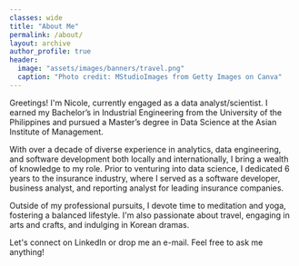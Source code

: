 ```yaml
---
classes: wide
title: "About Me"
permalink: /about/
layout: archive
author_profile: true
header:
  image: "assets/images/banners/travel.png"
  caption: "Photo credit: MStudioImages from Getty Images on Canva"
---
```


Greetings! I'm Nicole, currently engaged as a data analyst/scientist. I earned my Bachelor’s in Industrial Engineering from the University of the Philippines and pursued a Master’s degree in Data Science at the Asian Institute of Management.

With over a decade of diverse experience in analytics, data engineering, and software development both locally and internationally, I bring a wealth of knowledge to my role. Prior to venturing into data science, I dedicated 6 years to the insurance industry, where I served as a software developer, business analyst, and reporting analyst for leading insurance companies.

Outside of my professional pursuits, I devote time to meditation and yoga, fostering a balanced lifestyle. I'm also passionate about travel, engaging in arts and crafts, and indulging in Korean dramas. 

Let's connect on LinkedIn or drop me an e-mail. Feel free to ask me anything! 
